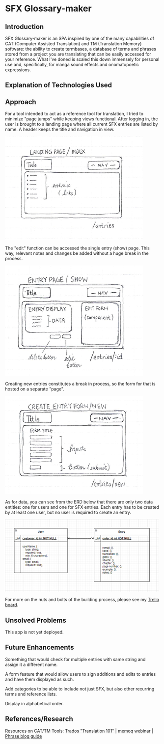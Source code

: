 # SFX Glossary-maker


## Introduction

SFX Glossary-maker is an SPA inspired by one of the many capabilities of CAT (Computer Assisted Translation) and TM (Translation Memory) software: the ability to create termbases, a database of terms and phrases stored from a project you are translating that can be easily accessed for your reference. What I've doned is scaled this down immensely for personal use and, specifically, for manga sound effects and onomatopoetic expressions.   


## Explanation of Technologies Used



## Approach  

For a tool intended to act as a reference tool for translation, I tried to minimize "page jumps" while keeping views functional. After logging in, the user is brought to a landing page where all current SFX entries are listed by name. A header keeps the title and navigation in view. 

![Landing Page Wireframe Image](./img/wireframe-landing.png)

The "edit" function can be accessed the single entry (show) page. This way, relevant notes and changes be added without a huge break in the process.

![Single Entry Page Wireframe Image](./img/wireframe-entry.png)

Creating new entries constitutes a break in process, so the form for that is hosted on a separate "page". 

![Create Entry Page Wireframe Image](./img/wireframe-new.png)

As for data, you can see from the ERD below that there are only two data entities: one for users and one for SFX entries. Each entry has to be created by at least one user, but no user is required to create an entry.

![ERD image](./img/ERD.png)

For more on the nuts and bolts of the building process, please see my [Trello board](https://trello.com/invite/b/uPVx26Wg/ATTI17e9b43ee9a2616a100a830cf0e06df188C689F2/glossary-app).      


## Unsolved Problems

This app is not yet deployed.

## Future Enhancements

Something that would check for multiple entries with same string and assign it a different name. 

A form feature that would allow users to sign additions and edits to entries and have them displayed as such.

Add categories to be able to include not just SFX, but also other recurring terms and reference lists.

Display in alphabetical order.

## References/Research

Resources on CAT/TM Tools: [Trados "Translation 101"](https://www.trados.com/solutions/cat-tools/translation-101-what-is-a-cat-tool.html) | [memoq webinar](https://www.memoq.com/resources/webinars/memoq-getting-started-translators) | [Phrase blog guide](https://phrase.com/blog/posts/cat-tools/)